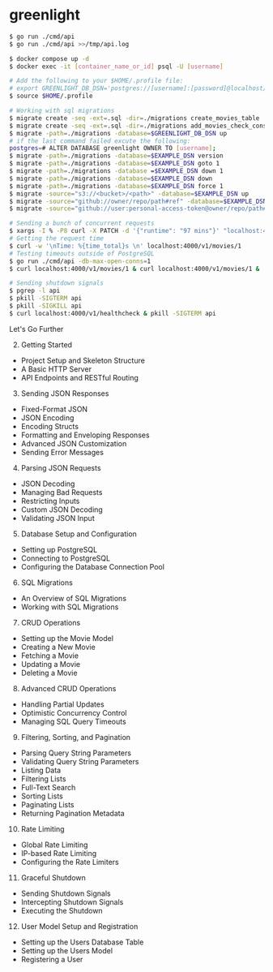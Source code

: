 # greenlight

```bash
$ go run ./cmd/api
$ go run ./cmd/api >>/tmp/api.log

$ docker compose up -d
$ docker exec -it [container_name_or_id] psql -U [username]

# Add the following to your $HOME/.profile file:
# export GREENLIGHT_DB_DSN='postgres://[username]:[password]@localhost/greenlight'
$ source $HOME/.profile

# Working with sql migrations
$ migrate create -seq -ext=.sql -dir=./migrations create_movies_table
$ migrate create -seq -ext=.sql -dir=./migrations add_movies_check_constraints
$ migrate -path=./migrations -database=$GREENLIGHT_DB_DSN up
# if the last command failed excute the following:
postgres=# ALTER DATABASE greenlight OWNER TO [username];
$ migrate -path=./migrations -database=$EXAMPLE_DSN version
$ migrate -path=./migrations -database=$EXAMPLE_DSN goto 1
$ migrate -path=./migrations -database =$EXAMPLE_DSN down 1
$ migrate -path=./migrations -database=$EXAMPLE_DSN down
$ migrate -path=./migrations -database=$EXAMPLE_DSN force 1
$ migrate -source="s3://<bucket>/<path>" -database=$EXAMPLE_DSN up
$ migrate -source="github://owner/repo/path#ref" -database=$EXAMPLE_DSN up
$ migrate -source="github://user:personal-access-token@owner/repo/path#ref" -database=$EXAMPLE_DSN up

# Sending a bunch of concurrent requests
$ xargs -I % -P8 curl -X PATCH -d '{"runtime": "97 mins"}' "localhost:4000/v1/movies/4" < <(printf '%s\n' {1..8})
# Getting the request time
$ curl -w '\nTime: %{time_total}s \n' localhost:4000/v1/movies/1
# Testing timeouts outside of PostgreSQL
$ go run ./cmd/api -db-max-open-conns=1
$ curl localhost:4000/v1/movies/1 & curl localhost:4000/v1/movies/1 &

# Sending shutdown signals
$ pgrep -l api
$ pkill -SIGTERM api
$ pkill -SIGKILL api
$ curl localhost:4000/v1/healthcheck & pkill -SIGTERM api
```

Let's Go Further

2. Getting Started

- Project Setup and Skeleton Structure
- A Basic HTTP Server
- API Endpoints and RESTful Routing

3. Sending JSON Responses

- Fixed-Format JSON
- JSON Encoding
- Encoding Structs
- Formatting and Enveloping Responses
- Advanced JSON Customization
- Sending Error Messages

4. Parsing JSON Requests

- JSON Decoding
- Managing Bad Requests
- Restricting Inputs
- Custom JSON Decoding
- Validating JSON Input

5. Database Setup and Configuration

- Setting up PostgreSQL
- Connecting to PostgreSQL
- Configuring the Database Connection Pool

6. SQL Migrations

- An Overview of SQL Migrations
- Working with SQL Migrations

7. CRUD Operations

- Setting up the Movie Model
- Creating a New Movie
- Fetching a Movie
- Updating a Movie
- Deleting a Movie

8. Advanced CRUD Operations

- Handling Partial Updates
- Optimistic Concurrency Control
- Managing SQL Query Timeouts

9. Filtering, Sorting, and Pagination

- Parsing Query String Parameters
- Validating Query String Parameters
- Listing Data
- Filtering Lists
- Full-Text Search
- Sorting Lists
- Paginating Lists
- Returning Pagination Metadata

10. Rate Limiting

- Global Rate Limiting
- IP-based Rate Limiting
- Configuring the Rate Limiters

11. Graceful Shutdown

- Sending Shutdown Signals
- Intercepting Shutdown Signals
- Executing the Shutdown

12. User Model Setup and Registration

- Setting up the Users Database Table
- Setting up the Users Model
- Registering a User
